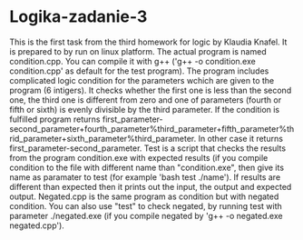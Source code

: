 # Logika-zadanie-3
This is the first task from the third homework for logic by Klaudia Knafel. It is prepared to by run on linux platform. 
The actual program is named condition.cpp. You can compile it with g++ ('g++ -o condition.exe condition.cpp' as default for the test program). 
The program includes complicated logic condition for the parameters wchich are given to the program (6 intigers).
It checks whether the first one is less than the second one, the third one is different from zero and one of parameters (fourth or fifth or sixth) is evenly divisible by the third parameter. If the condition is fulfilled program returns first_parameter-second_parameter+fourth_parameter%third_parameter+fifth_parameter%thrid_parameter+sixth_parameter%third_parameter. In other case it returns first_parameter-second_parameter. 
Test is a script that checks the results from the program condition.exe with expected results (if you compile condition to the file with different name than "condition.exe", then give its name as paramater to test (for example 'bash test ./name'). If results are different than expected then it prints out the input, the output and expected output.
Negated.cpp is the same program as condition but with negated condition. You can also use "test" to check negated, by running test with parameter ./negated.exe (if you compile negated by 'g++ -o negated.exe negated.cpp'). 
